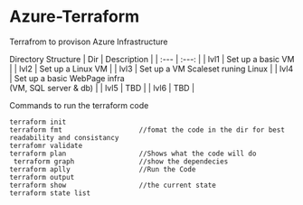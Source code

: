 # Azure-Terraform
Terrafrom to provison Azure Infrastructure

Directory Structure
| Dir   |   Description     |
| :---  |   :---:           |
| lvl1  | Set up a basic VM |
| lvl2  | Set up a Linux VM |
| lvl3  | Set up a VM Scaleset runing Linux |
| lvl4  | Set up a basic WebPage infra <br> (VM, SQL server & db) |
| lvl5  | TBD |
| lvl6  | TBD |


Commands to run the terraform code
```
terraform init
terraform fmt                   //fomat the code in the dir for best readability and consistancy
terrafomr validate
terraform plan                  //Shows what the code will do
 terraform graph                //show the dependecies
terraform aplly                 //Run the Code
terraform output
terraform show                  //the current state 
terraform state list
```
